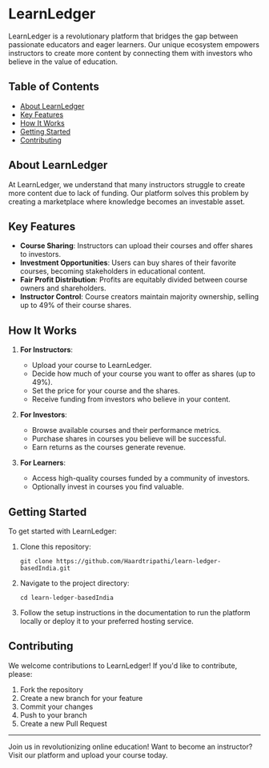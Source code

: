 # LearnLedger

LearnLedger is a revolutionary platform that bridges the gap between passionate educators and eager learners. Our unique ecosystem empowers instructors to create more content by connecting them with investors who believe in the value of education.

## Table of Contents
- [About LearnLedger](#about-learnledger)
- [Key Features](#key-features)
- [How It Works](#how-it-works)
- [Getting Started](#getting-started)
- [Contributing](#contributing)

## About LearnLedger

At LearnLedger, we understand that many instructors struggle to create more content due to lack of funding. Our platform solves this problem by creating a marketplace where knowledge becomes an investable asset.

## Key Features

- **Course Sharing**: Instructors can upload their courses and offer shares to investors.
- **Investment Opportunities**: Users can buy shares of their favorite courses, becoming stakeholders in educational content.
- **Fair Profit Distribution**: Profits are equitably divided between course owners and shareholders.
- **Instructor Control**: Course creators maintain majority ownership, selling up to 49% of their course shares.

## How It Works

1. **For Instructors**:
   - Upload your course to LearnLedger.
   - Decide how much of your course you want to offer as shares (up to 49%).
   - Set the price for your course and the shares.
   - Receive funding from investors who believe in your content.

2. **For Investors**:
   - Browse available courses and their performance metrics.
   - Purchase shares in courses you believe will be successful.
   - Earn returns as the courses generate revenue.

3. **For Learners**:
   - Access high-quality courses funded by a community of investors.
   - Optionally invest in courses you find valuable.

## Getting Started

To get started with LearnLedger:

1. Clone this repository:
   ```
   git clone https://github.com/Haardtripathi/learn-ledger-basedIndia.git
   ```
2. Navigate to the project directory:
   ```
   cd learn-ledger-basedIndia
   ```
3. Follow the setup instructions in the documentation to run the platform locally or deploy it to your preferred hosting service.

## Contributing

We welcome contributions to LearnLedger! If you'd like to contribute, please:

1. Fork the repository
2. Create a new branch for your feature
3. Commit your changes
4. Push to your branch
5. Create a new Pull Request


---

Join us in revolutionizing online education! Want to become an instructor? Visit our platform and upload your course today.
